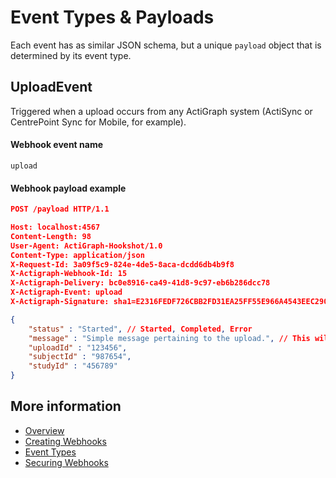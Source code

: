 # Event Types & Payloads

Each event has as similar JSON schema, but a unique `payload` object that is determined by its event type.

## UploadEvent
Triggered when a upload occurs from any ActiGraph system (ActiSync or CentrePoint Sync for Mobile, for example).

#### Webhook event name
`upload`

#### Webhook payload example
```json
POST /payload HTTP/1.1

Host: localhost:4567
Content-Length: 98
User-Agent: ActiGraph-Hookshot/1.0
Content-Type: application/json
X-Request-Id: 3a09f5c9-824e-4de5-8aca-dcdd6db4b9f8
X-Actigraph-Webhook-Id: 15
X-Actigraph-Delivery: bc0e8916-ca49-41d8-9c97-eb6b286dcc78
X-Actigraph-Event: upload
X-Actigraph-Signature: sha1=E2316FEDF726CBB2FD31EA25FF55E966A4543EEC290944DA578ADB42CD0DE9D60A1435D120525074535BEABD083BFE7C0CB5451BBEFB5B55BC6C60A10449E34E

{
	"status" : "Started", // Started, Completed, Error
	"message" : "Simple message pertaining to the upload.", // This will only appear in the event an error occurs.
	"uploadId" : "123456",
	"subjectId" : "987654",
	"studyId" : "456789"
}

```


## More information

- [Overview](https://github.com/actigraph/WebhookDocumentation)
- [Creating Webhooks](creating_webhooks.md)
- [Event Types](event_types.md)
- [Securing Webhooks](securing_webhooks.md)